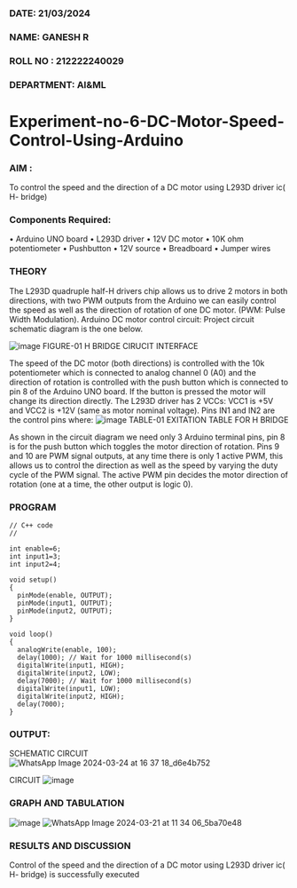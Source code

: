 
###  DATE: 21/03/2024 

###  NAME: GANESH R 
###  ROLL NO : 212222240029
###  DEPARTMENT: AI&ML
# Experiment-no-6-DC-Motor-Speed-Control-Using-Arduino
### AIM : 
To control the speed and the direction of a DC motor using L293D driver ic( H- bridge)

### Components Required:
•	Arduino UNO board
•	L293D driver
•	12V DC motor
•	10K ohm potentiometer
•	Pushbutton
•	12V source
•	Breadboard
•	Jumper wires
### THEORY 
The L293D quadruple half-H drivers chip allows us to drive 2 motors in both directions, with two PWM outputs from the Arduino we can easily control the speed as well as the direction of rotation of one DC motor. (PWM: Pulse Width Modulation).
Arduino DC motor control circuit:
Project circuit schematic diagram is the one below.

![image](https://user-images.githubusercontent.com/36288975/167763051-b230c183-afc5-46f2-ba95-0f95e10dd6c9.png)
FIGURE-01 H BRIDGE CIRUCIT INTERFACE 
 
The speed of the DC motor (both directions) is controlled with the 10k potentiometer which is connected to analog channel 0 (A0) and the direction of rotation is controlled with the push button which is connected to pin 8 of the Arduino UNO board. If the button is pressed the motor will change its direction directly.
The L293D driver has 2 VCCs: VCC1 is +5V and VCC2 is +12V (same as motor nominal voltage). Pins IN1 and IN2 are the control pins where:
![image](https://user-images.githubusercontent.com/36288975/167763120-1421c2c5-8381-49eb-b376-03f6e1113b7a.png)
TABLE-01 EXITATION TABLE FOR H BRIDGE 

As shown in the circuit diagram we need only 3 Arduino terminal pins, pin 8 is for the push button which toggles the motor direction of rotation. Pins 9 and 10 are PWM signal outputs, at any time there is only 1 active PWM, this allows us to control the direction as well as the speed by varying the duty cycle of the PWM signal. The active PWM pin decides the motor direction of rotation (one at a time, the other output is logic 0).

### PROGRAM 
```
// C++ code
//

int enable=6;
int input1=3;
int input2=4;

void setup()
{
  pinMode(enable, OUTPUT);
  pinMode(input1, OUTPUT);
  pinMode(input2, OUTPUT);
}

void loop()
{
  analogWrite(enable, 100);
  delay(1000); // Wait for 1000 millisecond(s)
  digitalWrite(input1, HIGH);
  digitalWrite(input2, LOW);
  delay(7000); // Wait for 1000 millisecond(s)
  digitalWrite(input1, LOW);
  digitalWrite(input2, HIGH);
  delay(7000);
}
```

### OUTPUT:
 SCHEMATIC CIRCUIT
![WhatsApp Image 2024-03-24 at 16 37 18_d6e4b752](https://github.com/ganesha360/Experiment-no-7-DC-Motor-Speed-Control-Using-Arduino/assets/120884552/9da8a6ef-f715-4299-a364-8e7e1a606ba6)


 CIRCUIT
 ![image](https://github.com/Ragu-123/Experiment-no-7-DC-Motor-Speed-Control-Using-Arduino/assets/113915622/43dccc54-bbef-444f-9c41-3691b8da4388)



### GRAPH AND TABULATION 
![image](https://github.com/Ragu-123/Experiment-no-7-DC-Motor-Speed-Control-Using-Arduino/assets/113915622/7c980d84-b70d-406a-8560-97545c019b00)
![WhatsApp Image 2024-03-21 at 11 34 06_5ba70e48](https://github.com/Ragu-123/Experiment-no-7-DC-Motor-Speed-Control-Using-Arduino/assets/113915622/9240726f-12e9-4c11-8aad-a4b07a4dda1c)





### RESULTS AND DISCUSSION 
Control of the speed and the direction of a DC motor using L293D driver ic( H- bridge) is successfully executed
